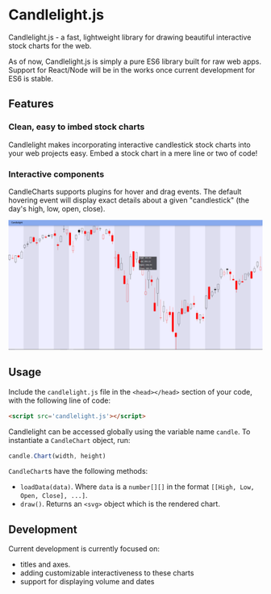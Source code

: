 # Candlelight.js
Candlelight.js - a fast, lightweight library for drawing beautiful interactive stock charts for the web.

As of now, Candlelight.js is simply a pure ES6 library built for raw web apps. Support for React/Node will be in the works once current development for ES6 is stable.

## Features
### Clean, easy to imbed stock charts
Candlelight makes incorporating interactive candlestick stock charts into your web projects easy. Embed a stock chart in a mere line or two of code!

### Interactive components
CandleCharts supports plugins for hover and drag events. The default hovering event will display exact details about a given "candlestick" (the day's high, low, open, close).

![demo chart](img/demo.png "Demo Chart")

## Usage
Include the `candlelight.js` file in the `<head></head>` section of your code, with the following line of code:
```html
<script src='candlelight.js'></script>
```

Candlelight can be accessed globally using the variable name `candle`. To instantiate a `CandleChart` object, run:
```javascript
candle.Chart(width, height)
```

`CandleChart`s have the following methods:
- `loadData(data)`. Where `data` is a `number[][]` in the format `[[High, Low, Open, Close], ...]`.
- `draw()`. Returns an `<svg>` object which is the rendered chart.

## Development
Current development is currently focused on:
- titles and axes.
- adding customizable interactiveness to these charts
- support for displaying volume and dates